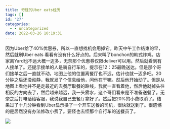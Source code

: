 ```yaml
---
title: 奇怪的Uber eats经历
tags: []
id: '27'
categories:
  - - uncategorized
date: 2022-03-26 10:19:31
---
```


因为Uber给了40%优惠券，所以一直想找机会用掉它。昨天中午工作结束的早，然后就刷Uber eats 看看有没有什么好点的。后来叫了bonchon的韩式炸鸡。店家离Yard也不远大概一迈多，无奈那个优惠券仅限deliver可以用。然后就看到有人接单了。还提示接单的人是骑自行车的，提示在12：25最晚送达。但是那个哥们接单之后一直就不动，地图上他的位置离餐厅也不远，估计也就一迈多吧。20分钟之后还没动静，我就发了个信息给他，问他在干嘛。然后他开始动了。但是从地图上看他并不是走最近的去餐厅取餐的路线，我就一直看着他，然后他就掉头往相反的方向去了，然后越来越远，我一头雾水，这个哥们看来是不准备送餐了。无奈之后打电话给客服，我说我自己去餐厅拿好了。然后把20%的小费取消了。结果过了十几分钟看到Uber显示换了一个开车送餐的司机，很快就送到了。很遗憾的是居然没有办法修改小费了。要怪也去怪那个自行车的送餐员了。

![](https://www.stonehoo.me/wp-content/uploads/2022/03/ubereats.jpg)